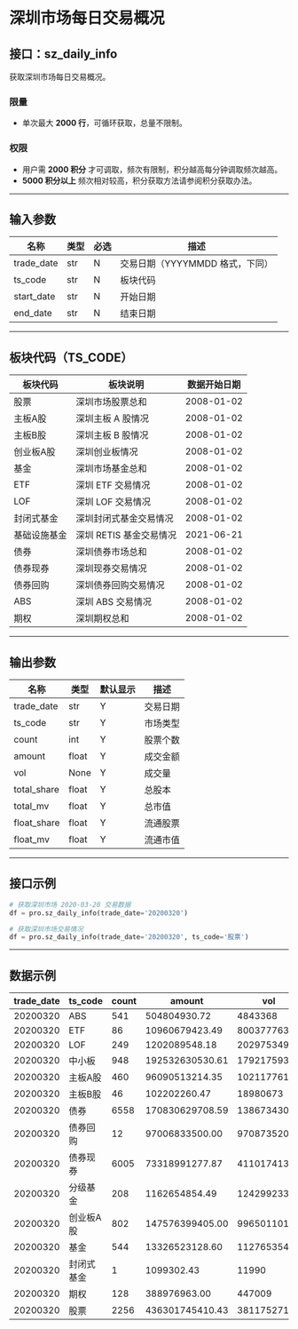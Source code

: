 # 深圳市场每日交易概况

## 接口：sz_daily_info
获取深圳市场每日交易概况。

### 限量
- 单次最大 **2000 行**，可循环获取，总量不限制。

### 权限
- 用户需 **2000 积分** 才可调取，频次有限制，积分越高每分钟调取频次越高。
- **5000 积分以上** 频次相对较高，积分获取方法请参阅积分获取办法。

---

## 输入参数

| 名称        | 类型 | 必选 | 描述 |
|------------|------|------|------|
| trade_date | str  | N    | 交易日期（YYYYMMDD 格式，下同） |
| ts_code    | str  | N    | 板块代码 |
| start_date | str  | N    | 开始日期 |
| end_date   | str  | N    | 结束日期 |

---

## 板块代码（TS_CODE）

| 板块代码       | 板块说明               | 数据开始日期 |
|---------------|----------------------|--------------|
| 股票          | 深圳市场股票总和       | 2008-01-02   |
| 主板A股       | 深圳主板 A 股情况      | 2008-01-02   |
| 主板B股       | 深圳主板 B 股情况      | 2008-01-02   |
| 创业板A股     | 深圳创业板情况         | 2008-01-02   |
| 基金          | 深圳市场基金总和       | 2008-01-02   |
| ETF          | 深圳 ETF 交易情况      | 2008-01-02   |
| LOF          | 深圳 LOF 交易情况      | 2008-01-02   |
| 封闭式基金    | 深圳封闭式基金交易情况 | 2008-01-02   |
| 基础设施基金  | 深圳 RETIS 基金交易情况 | 2021-06-21   |
| 债券         | 深圳债券市场总和       | 2008-01-02   |
| 债券现券     | 深圳现券交易情况       | 2008-01-02   |
| 债券回购     | 深圳债券回购交易情况   | 2008-01-02   |
| ABS         | 深圳 ABS 交易情况      | 2008-01-02   |
| 期权         | 深圳期权总和           | 2008-01-02   |

---

## 输出参数

| 名称         | 类型  | 默认显示 | 描述 |
|-------------|------|--------|------|
| trade_date  | str  | Y      | 交易日期 |
| ts_code     | str  | Y      | 市场类型 |
| count       | int  | Y      | 股票个数 |
| amount      | float | Y      | 成交金额 |
| vol         | None | Y      | 成交量 |
| total_share | float | Y      | 总股本 |
| total_mv    | float | Y      | 总市值 |
| float_share | float | Y      | 流通股票 |
| float_mv    | float | Y      | 流通市值 |

---

## 接口示例

```python
# 获取深圳市场 2020-03-20 交易数据
df = pro.sz_daily_info(trade_date='20200320')

# 获取深圳市场交易情况
df = pro.sz_daily_info(trade_date='20200320', ts_code='股票')
```

---

## 数据示例

| trade_date | ts_code  | count | amount          | vol         | total_share      | total_mv          | float_share      | float_mv          |
|------------|---------|-------|-----------------|-------------|------------------|-------------------|------------------|-------------------|
| 20200320   | ABS     | 541   | 504804930.72    | 4843368     | 5004918501.00    | 472061975980.53   | 5004918501.00    | 472061975980.53   |
| 20200320   | ETF     | 86    | 10960679423.49  | 8003777630  | 99210471704.00   | 153213629317.87   | 99210471704.00   | 153213629317.87   |
| 20200320   | LOF     | 249   | 1202089548.18   | 2029753496  | 42142809618.00   | 37448346544.52    | 42142809618.00   | 37448346544.52    |
| 20200320   | 中小板  | 948   | 192532630530.61 | 17921759322 | 935567938002.00  | 9958667914529.80  | 733962624249.00  | 7650247307737.14  |
| 20200320   | 主板A股 | 460   | 96090513214.35  | 10211776104 | 805063702685.00  | 7028091416467.25  | 705056618283.00  | 6210675551047.30  |
| 20200320   | 主板B股 | 46    | 102202260.47    | 18980673    | 12676603056.00   | 45168496735.09    | 12546456576.00   | 44469314083.06    |
| 20200320   | 债券    | 6558  | 170830629708.59 | 1386734301  | None             | None              | None             | None              |
| 20200320   | 债券回购 | 12   | 97006833500.00  | 970873520   | None             | None              | None             | None              |
| 20200320   | 债券现券 | 6005 | 73318991277.87  | 411017413   | 342674191457.00  | 34325230393533.29 | 17044369724.00   | 1754190029091.49  |
| 20200320   | 分级基金 | 208  | 1162654854.49   | 1242992337  | 42039852135.00   | 39427148230.75    | 42039852135.00   | 39427148230.75    |
| 20200320   | 创业板A股 | 802  | 147576399405.00 | 9965011014  | 412404300212.00  | 6649471689968.69  | 315924775647.00  | 4495524754972.39  |
| 20200320   | 基金    | 544   | 13326523128.60  | 11276535453 | 183401248132.00  | 230833320937.40   | 183401248132.00  | 230833320937.40   |
| 20200320   | 封闭式基金 | 1   | 1099302.43      | 11990       | 8114675.00       | 744196844.25      | 8114675.00       | 744196844.25      |
| 20200320   | 期权    | 128   | 388976963.00    | 447009      | None             | None              | None             | None              |
| 20200320   | 股票    | 2256  | 436301745410.43 | 38117527113 | 2165712543955.00 | 23681399517700.83 | 1767490474755.00 | 18400916927839.89 |

